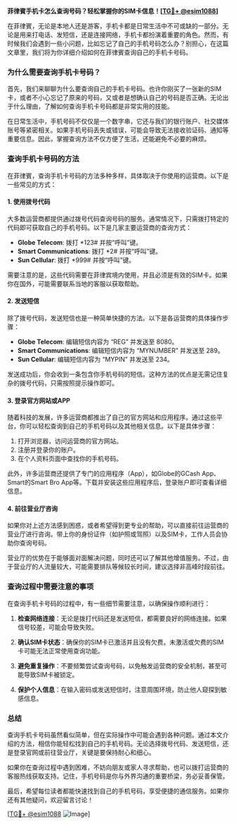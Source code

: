 **菲律賓手机卡怎么查询号码？轻松掌握你的SIM卡信息！[[TG💪+ @esim1088](https://t.me/s/esim1088)]**

在菲律賓，无论是本地人还是游客，手机卡都是日常生活中不可或缺的一部分。无论是用来打电话、发短信，还是连接网络，手机卡都扮演着重要的角色。然而，有时候我们会遇到一些小问题，比如忘记了自己的手机号码怎么办？别担心，在这篇文章里，我们将为你详细介绍如何在菲律賓查询自己的手机卡号码。

### **为什么需要查询手机卡号码？**

首先，我们来聊聊为什么要查询自己的手机卡号码。也许你刚买了一张新的SIM卡，或者不小心忘记了原来的号码，又或者是想确认自己的号码是否正确。无论出于什么理由，了解如何查询手机卡号码都是非常实用的技能。

在日常生活中，手机号码不仅仅是一个数字串，它还与我们的银行账户、社交媒体账号等紧密相关。如果手机号码丢失或错误，可能会导致无法接收验证码、通知等重要信息。因此，掌握查询方法不仅方便了生活，还能避免不必要的麻烦。

### **查询手机卡号码的方法**

在菲律賓，查询手机卡号码的方法多种多样，具体取决于你使用的运营商。以下是一些常见的方式：

#### **1. 使用拨号代码**

大多数运营商都提供通过拨号代码查询号码的服务。通常情况下，只需拨打特定的代码即可获取自己的手机号码。以下是几家主要运营商的查询方式：

- **Globe Telecom**: 拨打 *123# 并按“呼叫”键。
- **Smart Communications**: 拨打 *2# 并按“呼叫”键。
- **Sun Cellular**: 拨打 *999# 并按“呼叫”键。

需要注意的是，这些代码需要在菲律宾境内使用，并且必须是有效的SIM卡。如果你在国外，可能需要联系当地的客服以获取帮助。

#### **2. 发送短信**

除了拨号代码，发送短信也是一种简单快捷的方法。以下是各运营商的具体操作步骤：

- **Globe Telecom**: 编辑短信内容为 “REG” 并发送至 8080。
- **Smart Communications**: 编辑短信内容为 “MYNUMBER” 并发送至 289。
- **Sun Cellular**: 编辑短信内容为 “MYPIN” 并发送至 234。

发送成功后，你会收到一条包含你手机号码的短信。这种方法的优点是无需记住复杂的拨号代码，只需按照提示操作即可。

#### **3. 登录官方网站或APP**

随着科技的发展，许多运营商都推出了自己的官方网站和应用程序。通过这些平台，你可以轻松查询到自己的手机号码以及其他相关信息。以下是具体步骤：

1. 打开浏览器，访问运营商的官方网站。
2. 注册并登录你的账户。
3. 在个人资料页面中查找你的手机号码。

此外，许多运营商还提供了专门的应用程序（App），如Globe的GCash App、Smart的Smart Bro App等。下载并安装这些应用程序后，登录账户即可查看详细信息。

#### **4. 前往营业厅咨询**

如果你对上述方法感到困惑，或者希望得到更专业的帮助，可以直接前往运营商的营业厅进行咨询。带上你的身份证件（如护照或驾照）以及SIM卡，工作人员会协助你查询号码。

营业厅的优势在于能够面对面解决问题，同时还可以了解其他增值服务。不过，由于营业厅的人流量较大，可能需要排队等候较长时间，建议选择非高峰时段前往。

### **查询过程中需要注意的事项**

在查询手机卡号码的过程中，有一些细节需要注意，以确保操作顺利进行：

1. **检查网络连接**：无论是拨打代码还是发送短信，都需要良好的网络连接。如果信号较差，可能会导致失败。
   
2. **确认SIM卡状态**：确保你的SIM卡已激活并且没有欠费。未激活或欠费的SIM卡可能无法正常使用查询功能。

3. **避免重复操作**：不要频繁尝试查询号码，以免触发运营商的安全机制，甚至可能导致SIM卡被锁定。

4. **保护个人信息**：在输入密码或发送短信时，注意周围环境，防止他人窥探到敏感信息。

### **总结**

查询手机卡号码虽然看似简单，但在实际操作中可能会遇到各种问题。通过本文介绍的方法，相信你能轻松找到自己的手机号码。无论选择拨号代码、发送短信，还是登录官网或前往营业厅，关键是要保持耐心和细心。

如果你在查询过程中遇到困难，不妨向朋友或家人寻求帮助，也可以拨打运营商的客服热线获取支持。记住，手机号码是你与外界沟通的重要桥梁，务必妥善保管。

最后，希望每位读者都能快速找到自己的手机号码，享受便捷的通信服务。如果你还有其他疑问，欢迎留言讨论！

[[TG💪+ @esim1088](https://t.me/s/esim1088) ![Image](https://i.postimg.cc/4NQfJmqS/Snipaste-2025-05-13-00-14-12.png)]